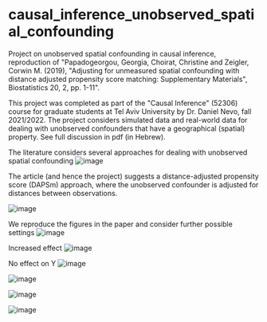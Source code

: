 # causal_inference_unobserved_spatial_confounding
Project on unobserved spatial confounding in causal inference, reproduction of "Papadogeorgou, Georgia, Choirat, Christine and Zeigler, Corwin M. (2019), "Adjusting for unmeasured spatial confounding with distance adjusted propensity score matching: Supplementary Materials", Biostatistics 20, 2, pp. 1-11".

This project was completed as part of the "Causal Inference" (52306) course for graduate students at Tel Aviv University by Dr. Daniel Nevo, fall 2021/2022.
The project considers simulated data and real-world data for dealing with unobserved confounders that have a geographical (spatial) property.
See full discussion in pdf (in Hebrew).

The literature considers several approaches for dealing with unobserved spatial confounding
![image](https://user-images.githubusercontent.com/18293025/174754697-9a40e5f9-b639-4052-9094-50bee7e018ff.png)



The article (and hence the project) suggests a distance-adjusted propensity score (DAPSm) approach, where the unobserved confounder is adjusted for distances between observations.

![image](https://user-images.githubusercontent.com/18293025/174754201-83d76fe5-1f76-4b7d-8f18-a19b3a9cfa15.png)

We reproduce the figures in the paper and consider further possible settings
![image](https://user-images.githubusercontent.com/18293025/174754351-7c1ad6fa-a4b5-4904-8a52-0fb7144cad72.png)

Increased effect
![image](https://user-images.githubusercontent.com/18293025/174754397-f67a6127-b5a8-4f41-9713-111c0c804dde.png)

No effect on Y
![image](https://user-images.githubusercontent.com/18293025/174754437-ceba6139-0420-414e-8220-1a4b1b0e483d.png)

![image](https://user-images.githubusercontent.com/18293025/174754477-ebff17eb-c9af-433d-a647-77a11432e345.png)

![image](https://user-images.githubusercontent.com/18293025/174754529-a81889e2-69f1-4ba4-888a-b8b2a1d00adc.png)

![image](https://user-images.githubusercontent.com/18293025/174754575-2c59f678-de20-471e-94b8-4e96ae545b55.png)
